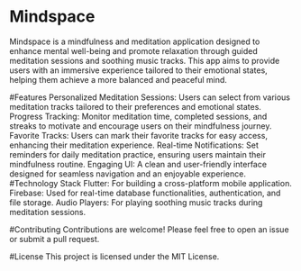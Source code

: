 # Mindspace

Mindspace is a mindfulness and meditation application designed to enhance mental well-being and promote relaxation through guided meditation sessions and soothing music tracks. This app aims to provide users with an immersive experience tailored to their emotional states, helping them achieve a more balanced and peaceful mind.

#Features
Personalized Meditation Sessions: Users can select from various meditation tracks tailored to their preferences and emotional states.
Progress Tracking: Monitor meditation time, completed sessions, and streaks to motivate and encourage users on their mindfulness journey.
Favorite Tracks: Users can mark their favorite tracks for easy access, enhancing their meditation experience.
Real-time Notifications: Set reminders for daily meditation practice, ensuring users maintain their mindfulness routine.
Engaging UI: A clean and user-friendly interface designed for seamless navigation and an enjoyable experience.
#Technology Stack
Flutter: For building a cross-platform mobile application.
Firebase: Used for real-time database functionalities, authentication, and file storage.
Audio Players: For playing soothing music tracks during meditation sessions.

#Contributing
Contributions are welcome! Please feel free to open an issue or submit a pull request.

#License
This project is licensed under the MIT License.
